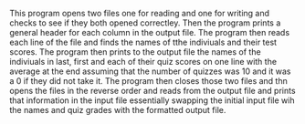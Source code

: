This program opens two files one for reading and one for writing and checks to see if they both opened correctley. Then the 
program prints a general header for each column in the output file. The program then reads each line of the file and finds the names of 
 tthe indiviuals and their test scores. The program then prints to the output file the names of the indiviuals in last, first and each of their 
 quiz scores on one line with the average at the end assuming that the number of quizzes was 10 and it was a 0 if they did not take it. The program 
 then closes those two files and thn opens the files in the reverse order and reads from the output file and prints that information in the input 
 file essentially swapping the initial input file wih the names and quiz grades with the formatted output file.
